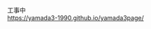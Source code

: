 工事中<br>
https://yamada3-1990.github.io/yamada3page/

<!-- 
![Top Languages Card](https://github-readme-stats.vercel.app/api/top-langs/?username=yamada3-1990&)

<p>
  <img alt="github stats" height="150px" src="https://github-readme-stats.vercel.app/api?username=yamada3-1990&count_private=true&show_icons=true&show_icons=true" />
<!--   <img alt="Top Langs" height="150px" src="https://github-readme-stats.vercel.app/api/top-langs/?username=yamada3-1990&layout=compact&count_private=true&show_icons=true&show_icons=true" /> -->




